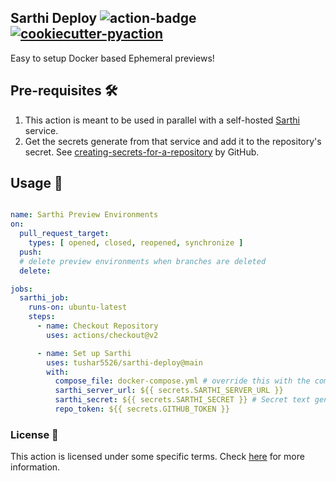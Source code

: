## Sarthi Deploy <img alt="action-badge" src="https://img.shields.io/badge/Sarthi-white?logo=github-actions&label=GitHub%20Action&labelColor=white&color=0064D7"> <a href="https://github.com/lnxpy/cookiecutter-pyaction"><img alt="cookiecutter-pyaction" src="https://img.shields.io/badge/cookiecutter--pyaction-white?logo=cookiecutter&label=Made%20with&labelColor=white&color=0064D7"></a>

Easy to setup Docker based Ephemeral previews!

Pre-requisites 🛠️
-----------------

1. This action is meant to be used in parallel with a self-hosted [Sarthi]() service.
2. Get the secrets generate from that service and add it to the repository's secret. See [creating-secrets-for-a-repository](https://docs.github.com/en/actions/security-guides/using-secrets-in-github-actions#creating-secrets-for-a-repository) by GitHub.

Usage 🔄
-------
```yml

name: Sarthi Preview Environments
on:
  pull_request_target:
    types: [ opened, closed, reopened, synchronize ]
  push:
  # delete preview environments when branches are deleted
  delete:

jobs:
  sarthi_job:
    runs-on: ubuntu-latest
    steps:
      - name: Checkout Repository
        uses: actions/checkout@v2

      - name: Set up Sarthi
        uses: tushar5526/sarthi-deploy@main
        with:
          compose_file: docker-compose.yml # override this with the compose file name
          sarthi_server_url: ${{ secrets.SARTHI_SERVER_URL }}
          sarthi_secret: ${{ secrets.SARTHI_SECRET }} # Secret text generate while setting up the server
          repo_token: ${{ secrets.GITHUB_TOKEN }}
```

### License 📄
This action is licensed under some specific terms. Check [here](LICENSE) for more information.
